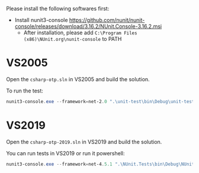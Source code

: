 Please install the following softwares first:
* Install nunit3-console https://github.com/nunit/nunit-console/releases/download/3.16.2/NUnit.Console-3.16.2.msi
	* After installation, please add `C:\Program Files (x86)\NUnit.org\nunit-console` to PATH

# VS2005

Open the `csharp-otp.sln` in VS2005 and build the solution.

To run the test:
```powershell
nunit3-console.exe --framework=net-2.0 ".\unit-test\bin\Debug\unit-test.dll"
```

# VS2019

Open the `csharp-otp-2019.sln` in VS2019 and build the solution.

You can run tests in VS2019 or run it powershell:
```powershell
nunit3-console.exe --framework=net-4.5.1 ".\NUnit.Tests\bin\Debug\NUnit.Tests.dll"
```
